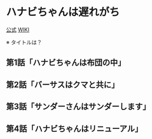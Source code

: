 # ハナビちゃんは遅れがち

[公式](https://hanabichan.com/) 
[WIKI](https://ja.wikipedia.org/wiki/%E3%83%8F%E3%83%8A%E3%83%93%E3%81%A1%E3%82%83%E3%82%93%E3%81%AF%E9%81%85%E3%82%8C%E3%81%8C%E3%81%A1) 

※ タイトルは？

## 第1話「ハナビちゃんは布団の中」

## 第2話「バーサスはクマと共に」

## 第3話「サンダーさんはサンダーします」

## 第4話「ハナビちゃんはリニューアル」
